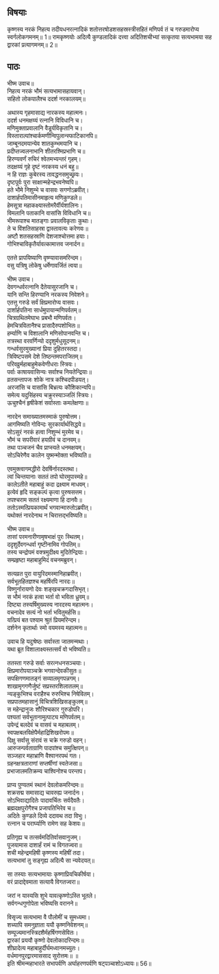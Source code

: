 
## विषयाः

कृष्णस्य नरकं निहत्य तदीयधनरत्नादिकं शतोत्तरषोडशसहस्रस्त्रीसहितं मणिपर्व तं च गरुडमारोप्य स्वर्गलोकगमनम्॥ 1॥ रामकृष्णयोः अदित्यै कुण्डलादिकं दत्त्वा अदितिशचीभ्यां सत्कृतया सत्यभामया सह द्वारकां प्रत्यागमनम्॥ 2॥

## पाठः

भीष्म उवाच॥  
निहत्य नरकं भौमं सत्यभामासहायवान्।  
सहितो लोकपालैश्च ददर्श नरकालयम्॥  

अथास्य गृहमासाद्य नारकस्य महात्मनः।  
ददर्श धनमक्षय्यं रत्नानि विविधानि च।  
मणिमुक्ताप्रवालानि वैडूर्यविकृतानि च।  
विस्ताराल्पांश्चार्कमणीन्विपुलान्स्फाटिकानपि॥  
जाम्बूनदमयान्येव शातकुम्भमयानि च।  
प्रदीप्तज्वलनाभानि शीतरश्मिप्रभाणि च॥  
हिरण्यवर्णं रुचिरं श्वेतमभ्यन्तरं गृहम्।  
तदक्षय्यं गृहे दृष्टं नरकस्य धनं बहु॥  
न हि राज्ञः कुबेरस्य तावद्धनसमुच्छ्रयः।  
दृष्टपूर्वः पुरा साक्षान्महेन्द्रभवनेष्वपि॥  
हते भौमे निशुम्भे च वासवः सगणोऽब्रवीत्।  
दाशार्हपतिमासीनमाहृत्य मणिकुण्डले॥  
हेमसूत्रा महाकक्ष्यास्तोमरैर्वीर्यशालिनः।  
विमलानि पताकानि वासांसि विविधानि च॥  
भीमरूपाश्च मातङ्गाः प्रवालविकृताः कुथाः।  
ते च विंशतिसाहस्रा द्वास्तावत्यः करेणवः॥  
अष्टौ शतसहस्राणि देशजाश्चोत्तमा हयाः।  
गोभिश्चाविकृतैर्यावत्कामात्तव जनार्दन॥  

एतत्ते प्रापयिष्याणि वृष्ण्यावासमरिन्दम।  
वसु यत्रिषु लोकेषु धर्मेणावर्जितं त्वया॥  

भीष्म उवाच।  
देवगन्धर्वरत्नानि दैतेयासुरजानि च।  
यानि सन्ति हिरण्यानि नरकस्य निवेशने॥  
एतत्तु गरुडे सर्वं क्षिप्रमारोप्य वासवः।  
दार्शार्हपतिना सार्धमुपायान्मणिपर्वतम्॥  
चित्रग्रथितमेघाभः प्रबभौ मणिपर्वतः।  
हेमचित्रवितानैश्च प्रासादैरुपशोभितः॥  
हर्म्याणि च विशालानि मणिसोपानवन्ति च।  
तत्रस्था वरवर्णिन्यो ददृशुर्मधुसूदनम्॥  
गन्धर्वसुरमुख्यानां प्रिया दुहितरस्तदा।  
त्रिविष्टपसमे देशे तिष्ठन्तमपराजितम्॥  
परिवव्रुर्महाबाहुमेकवेणीधराः स्त्रियः।  
पर्वाः काषायवासिन्यः सर्वाश्च नियतेन्द्रियाः॥  
व्रतसन्तापजः शोके नात्र कश्चिदपीडयत्।  
अरजांसि च वासांसि बिभ्रत्यः कौशिकान्यपि॥  
समेत्य यदुसिंहस्य चक्रुरस्याञ्जलिं स्त्रियः।  
ऊचुश्चैनं हृषीकेशं सर्वास्ताः कमलेक्षणाः॥  

नारदेन समाख्यातमस्माकं पुरुषोत्तम।  
आगमिष्यति गोविन्दः सुरकार्यार्थसिद्धये॥  
सोऽसुरं नरकं हत्वा निशुम्भं मुरमेव च।  
भौमं च सपरीवारं हयग्रीवं च दानवम्॥  
तथा पञ्चजनं चैव प्राप्स्यते धनमक्षयम्।  
सोऽचिरेणैव कालेन युष्मन्मोक्ता भविष्यति॥  

एवमुक्त्वागमद्धीरो देवर्षिर्नारदस्तथा।  
त्वां चिन्तयानाः सततं तपो घोरमुपास्महे॥  
कालेऽतीते महाबाहुं कदा द्रक्ष्याम माधवम्।  
इत्येवं हृदि सङ्कल्पं कृत्वा पुरुषसत्तम।  
तपश्चराम सततं रक्ष्यमाणा हि दानवैः॥  
ततोऽस्मत्प्रियकामार्थं भगवान्मारुतोऽब्रवीत्।  
यथोक्तं नारदेनाथ न चिरात्तद्भविष्यति॥  

भीष्म उवाच॥  
तासां परमनारीणामृषभाक्षं पुरः स्थितम्।  
ददृशुर्देवगन्धर्वा गृष्टीनामिव गोपतिम्॥  
तस्य चन्द्रोपमं वक्त्रमुदीक्ष्य मुदितेन्द्रियाः।  
सम्प्रहृष्टा महाबाहुमिदं वचनमब्रुवन्।  

सत्यव्रत पुरा वायुरिदमस्मानिहाब्रवीत्।  
सर्वभूतहितज्ञश्च महर्षिरपि नारदः॥  
विष्णुर्नारायणो देवः शङ्खचक्रगदासिभृत्।  
स भौमं नरकं हत्वा भर्ता वो भविता ध्रुवम्॥  
दिष्ट्या तस्यर्षिमुख्यस्य नारदस्य महात्मनः।  
वचनादेव सत्यं नो भर्ता भवितुमर्हसि॥  
यत्प्रियं बत पश्याम श्रुतं प्रियमरिन्दम।  
दर्शनेन कृतार्थाः स्मो वयमस्य महात्मनः॥  

उवाच हि यदुश्रेष्ठः सर्वास्ता जातमन्मथाः।  
यथा ब्रूत विशालाक्ष्यस्तत्सर्वं वो भविष्यति॥  

ततस्ता गरुडे सर्वाः सरत्नधनसञ्चयाः।  
क्षिप्रमारोपयाञ्चक्रे भगवान्देवकीसुतः॥  
सपक्षिगणमातङ्गं सव्यालमृगपन्नगम्।  
शाखामृगगणैर्जुष्टं सप्रस्तरशिलातलम्॥  
न्यङ्कुभिश्च वराहैश्च रुरुभिश्च निषेवितम्।  
सप्रपातमहासानुं विचित्रशिखिसङ्कुलम्॥  
स महेन्द्रानुजः शौरिश्चकार गुरुडोपरि।  
पश्यतां सर्वभूतानामुत्पाट्य मणिपर्वतम्॥  
उपेन्द्रं बलदेवं च वासवं च महाबलम्।  
स्वपक्षबलविक्षेपैर्महाद्रिशिखरोपमः॥  
दिक्षु सर्वासु संरावं स चक्रे गरुडो वहन्।  
आरुजन्पर्वताग्राणि पादपांश्च समुत्क्षिपन्॥  
सञ्जहार महाभ्राणि वैश्वानरपथं गतः।  
ग्रहनक्षत्रताराणां सप्तर्षीणां स्वतेजसा॥  
प्रभाजालमतिक्रम्य चाश्विनोश्च परन्तप।  

प्राप्य पुण्यतमं स्थानं देवलोकमरिन्दमः॥  
शक्रसद्म समासाद्य चावरुह्य जनार्दनः।  
सोऽभिवाद्यादितेः पादावर्चितः सर्वदैवतैः।  
ब्रह्मदक्षपुरोगैश्च प्रजापतिभिरेव च॥  
अदितेः कुण्डले दिव्ये ददावथ तदा विभुः।  
रत्नान च परार्घ्याणि रामेण सह केशवः॥  

प्रतिगृह्य च तत्सर्वमदितिर्वासवानुजम्।  
पूजयामास दाशार्हं रामं च विगतज्वरा॥  
शची महेन्द्रमहिषी कृष्णस्य महिषीं तदा।  
सत्यभामां तु सङ्गृह्य अदित्यै सा न्यवेदयत्॥  

सा तस्याः सत्यभामायाः कृष्णाप्रियचिकीर्षया।  
वरं प्रादाद्देवमाता सत्यायै विगतज्वरा॥  

जरां न यास्यसि शुभे यावत्कृष्णोऽस्ति भूतले।  
सर्वगन्धगुणोपेता भविष्यसि वरानने॥  

विसृज्य सत्यभामा वै पौलोमीं च सुमध्यमा।  
शच्यापि समनुज्ञाता ययौ कृष्णनिवेशनम्॥  
सम्पूज्यमानस्त्रिदशैर्महर्षिगणसेवितः।  
द्वारकां प्रययौ कृष्णो देवलोकादरिन्दमः॥  
शीघ्रादेत्य महाबाहुर्दीर्घमध्वानमच्युतः।  
वर्धमानपुरद्वारमाससाद सुरोत्तमः॥ ॥  
इति श्रीमन्महाभारते सभापर्वणि अर्घाहरणपर्वणि षट्पञ्चाशोऽध्यायः॥ 56॥
